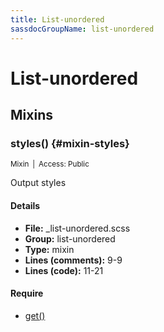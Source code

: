 ```yaml
---
title: List-unordered
sassdocGroupName: list-unordered
---
```



# List-unordered





## Mixins




###  styles() {#mixin-styles} 

<small>Mixin&ensp;|&ensp;Access: Public</small>

  

Output styles
    
    

#### Details

- **File:** _list-unordered.scss
- **Group:** list-unordered
- **Type:** mixin
- **Lines (comments):** 9-9
- **Lines (code):** 11-21
    
    

#### Require

- [get()](/sass/components/badge/#function-get)
  
  
  